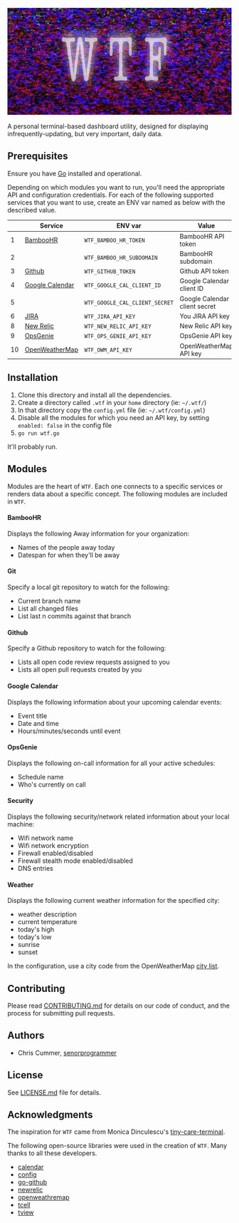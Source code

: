 <p align="center">
<img src="docs/wtf.jpg?raw=true" title="WTF" width="852" height="240")
</p>

A personal terminal-based dashboard utility, designed for
displaying infrequently-updating, but very important, daily data.

## Prerequisites

Ensure you have [Go](https://golang.org/doc/install) installed and
operational.

Depending on which modules you want to run, you'll need the appropriate API and
configuration credentials. For each of the following supported services
that you want to use, create an ENV var named as below with the
described value.

|    | Service         | ENV var                        | Value                         |
|----|-----------------|--------------------------------|-------------------------------|
| 1  | [BambooHR](https://www.bamboohr.com/api/documentation/)        | `WTF_BAMBOO_HR_TOKEN`          | BambooHR API token            |
| 2  |                 | `WTF_BAMBOO_HR_SUBDOMAIN`      | BambooHR subdomain            |
| 3  | [Github](https://developer.github.com/v3/)          | `WTF_GITHUB_TOKEN`             | Github API token              |
| 4  | [Google Calendar](https://developers.google.com/calendar/) | `WTF_GOOGLE_CAL_CLIENT_ID`     | Google Calendar client ID     |
| 5  |                 | `WTF_GOOGLE_CAL_CLIENT_SECRET` | Google Calendar client secret |
| 6  | [JIRA](https://developer.atlassian.com/server/jira/platform/rest-apis/)            | `WTF_JIRA_API_KEY`            | You JIRA API key             |
| 8  | [New Relic](https://docs.newrelic.com/docs/apis/rest-api-v2/getting-started/introduction-new-relic-rest-api-v2)       | `WTF_NEW_RELIC_API_KEY`        | New Relic API key             |
| 9  | [OpsGenie](https://docs.opsgenie.com/docs/api-overview)        | `WTF_OPS_GENIE_API_KEY`        | OpsGenie API key              |
| 10 | [OpenWeatherMap](https://openweathermap.org/api)  | `WTF_OWM_API_KEY`              | OpenWeatherMap API key        |

## Installation

1. Clone this directory and install all the dependencies.
2. Create a directory called `.wtf` in your `home` directory (ie:
   `~/.wtf/`)
3. In that directory copy the `config.yml` file (ie: `~/.wtf/config.yml`)
4. Disable all the modules for which you need an API key, by setting
   `enabled: false` in the config file
5. `go run wtf.go`

It'll probably run.

## Modules

Modules are the heart of `WTF`. Each one connects to a specific services
or renders data about a specific concept. The following modules are
included in `WTF`.

#### BambooHR

Displays the following Away information for your organization:

* Names of the people away today
* Datespan for when they'll be away

#### Git

Specify a local git repository to watch for the following:

* Current branch name
* List all changed files
* List last n commits against that branch

#### Github

Specify a Github repository to watch for the following:

* Lists all open code review requests assigned to you
* Lists all open pull requests created by you

#### Google Calendar

Displays the following information about your upcoming calendar events:

* Event title
* Date and time
* Hours/minutes/seconds until event

#### OpsGenie

Displays the following on-call information for all your active schedules:

* Schedule name
* Who's currently on call

#### Security

Displays the following security/network related information about your
local machine:

* Wifi network name
* Wifi network encryption
* Firewall enabled/disabled
* Firewall stealth mode enabled/disabled
* DNS entries

#### Weather

Displays the following current weather information for the specified city:

* weather description
* current temperature
* today's high
* today's low
* sunrise
* sunset

In the configuration, use a city code from the OpenWeatherMap [city
list](http://openweathermap.org/help/city_list.txt).

## Contributing

Please read [CONTRIBUTING.md](CONTRIBUTING.md) for details on our code of conduct, and the process for submitting pull requests.

## Authors

* Chris Cummer, [senorprogrammer](https://github.com/senorprogrammer)

## License

See [LICENSE.md](LICENSE.md) file for details.

## Acknowledgments

The inspiration for `WTF` came from Monica Dinculescu's
[tiny-care-terminal](https://github.com/notwaldorf/tiny-care-terminal).

The following open-source libraries were used in the creation of `WTF`.
Many thanks to all these developers.

* [calendar](https://google.golang.org/api/calendar/v3)
* [config](https://github.com/olebedev/config)
* [go-github](https://github.com/google/go-github)
* [newrelic](https://github.com/yfronto/newrelic)
* [openweathremap](https://github.com/briandowns/openweathermap)
* [tcell](https://github.com/gdamore/tcell)
* [tview](https://github.com/rivo/tview)
